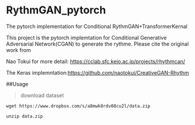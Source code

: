 # RythmGAN_pytorch
The pytorch implementation for Conditional RythmGAN+TransformerKernal

This project is the pytorch implemtation for Conditional Generative Adversarial Network(CGAN) to generate the rythme. Please cite the original work from 

Nao Tokui for more detail: https://cclab.sfc.keio.ac.jp/projects/rhythmcan/

The Keras implemntation:https://github.com/naotokui/CreativeGAN-Rhythm

##Usage
> download dataset

`wget https://www.dropbox.com/s/a8mwk8rdv08cu2l/data.zip`

`unzip data.zip`
